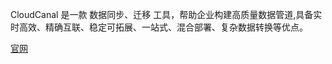 CloudCanal 是一款 数据同步、迁移 工具，帮助企业构建高质量数据管道,具备实时高效、精确互联、稳定可拓展、一站式、混合部署、复杂数据转换等优点。

[官网](https://www.clougence.com/cc-doc/quick/quick_start)
